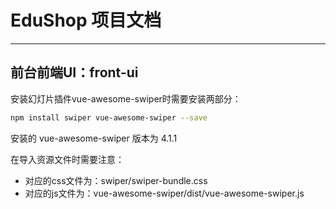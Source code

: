 
# EduShop 项目文档

---

## 前台前端UI：front-ui

安装幻灯片插件vue-awesome-swiper时需要安装两部分：

```bash
npm install swiper vue-awesome-swiper --save
```

安装的 vue-awesome-swiper 版本为 4.1.1

在导入资源文件时需要注意：

* 对应的css文件为：swiper/swiper-bundle.css
* 对应的js文件为：vue-awesome-swiper/dist/vue-awesome-swiper.js

